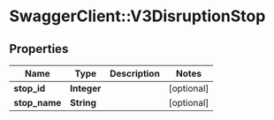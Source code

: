 # SwaggerClient::V3DisruptionStop

## Properties
Name | Type | Description | Notes
------------ | ------------- | ------------- | -------------
**stop_id** | **Integer** |  | [optional] 
**stop_name** | **String** |  | [optional] 

